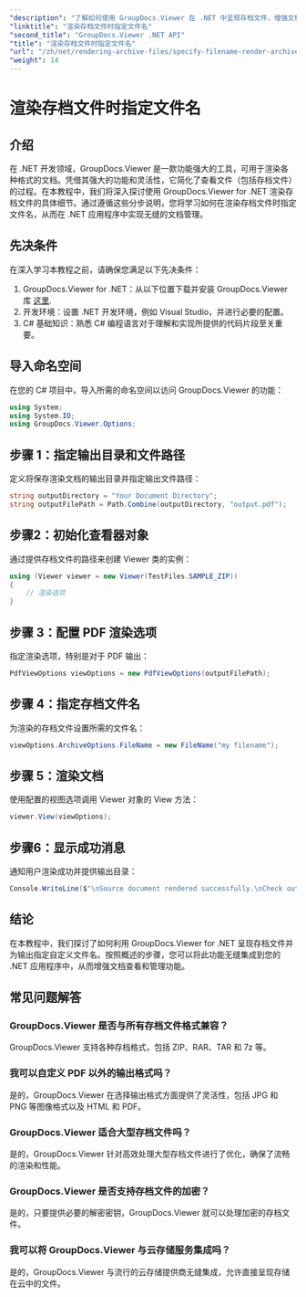 ```yaml
---
"description": "了解如何使用 GroupDocs.Viewer 在 .NET 中呈现存档文件，增强文档管理功能。"
"linktitle": "渲染存档文件时指定文件名"
"second_title": "GroupDocs.Viewer .NET API"
"title": "渲染存档文件时指定文件名"
"url": "/zh/net/rendering-archive-files/specify-filename-render-archive/"
"weight": 14
---
```


# 渲染存档文件时指定文件名

## 介绍
在 .NET 开发领域，GroupDocs.Viewer 是一款功能强大的工具，可用于渲染各种格式的文档。凭借其强大的功能和灵活性，它简化了查看文件（包括存档文件）的过程。在本教程中，我们将深入探讨使用 GroupDocs.Viewer for .NET 渲染存档文件的具体细节。通过遵循这些分步说明，您将学习如何在渲染存档文件时指定文件名，从而在 .NET 应用程序中实现无缝的文档管理。
## 先决条件
在深入学习本教程之前，请确保您满足以下先决条件：
1. GroupDocs.Viewer for .NET：从以下位置下载并安装 GroupDocs.Viewer 库 [这里](https://releases。groupdocs.com/viewer/net/).
2. 开发环境：设置 .NET 开发环境，例如 Visual Studio，并进行必要的配置。
3. C# 基础知识：熟悉 C# 编程语言对于理解和实现所提供的代码片段至关重要。

## 导入命名空间
在您的 C# 项目中，导入所需的命名空间以访问 GroupDocs.Viewer 的功能：
```csharp
using System;
using System.IO;
using GroupDocs.Viewer.Options;
```
## 步骤 1：指定输出目录和文件路径
定义将保存渲染文档的输出目录并指定输出文件路径：
```csharp
string outputDirectory = "Your Document Directory";
string outputFilePath = Path.Combine(outputDirectory, "output.pdf");
```
## 步骤2：初始化查看器对象
通过提供存档文件的路径来创建 Viewer 类的实例：
```csharp
using (Viewer viewer = new Viewer(TestFiles.SAMPLE_ZIP))
{
    // 渲染选项
}
```
## 步骤 3：配置 PDF 渲染选项
指定渲染选项，特别是对于 PDF 输出：
```csharp
PdfViewOptions viewOptions = new PdfViewOptions(outputFilePath);
```
## 步骤 4：指定存档文件名
为渲染的存档文件设置所需的文件名：
```csharp
viewOptions.ArchiveOptions.FileName = new FileName("my filename");
```
## 步骤 5：渲染文档
使用配置的视图选项调用 Viewer 对象的 View 方法：
```csharp
viewer.View(viewOptions);
```
## 步骤6：显示成功消息
通知用户渲染成功并提供输出目录：
```csharp
Console.WriteLine($"\nSource document rendered successfully.\nCheck output in {outputDirectory}.");
```

## 结论
在本教程中，我们探讨了如何利用 GroupDocs.Viewer for .NET 呈现存档文件并为输出指定自定义文件名。按照概述的步骤，您可以将此功能无缝集成到您的 .NET 应用程序中，从而增强文档查看和管理功能。
## 常见问题解答
### GroupDocs.Viewer 是否与所有存档文件格式兼容？
GroupDocs.Viewer 支持各种存档格式，包括 ZIP、RAR、TAR 和 7z 等。
### 我可以自定义 PDF 以外的输出格式吗？
是的，GroupDocs.Viewer 在选择输出格式方面提供了灵活性，包括 JPG 和 PNG 等图像格式以及 HTML 和 PDF。
### GroupDocs.Viewer 适合大型存档文件吗？
是的，GroupDocs.Viewer 针对高效处理大型存档文件进行了优化，确保了流畅的渲染和性能。
### GroupDocs.Viewer 是否支持存档文件的加密？
是的，只要提供必要的解密密钥，GroupDocs.Viewer 就可以处理加密的存档文件。
### 我可以将 GroupDocs.Viewer 与云存储服务集成吗？
是的，GroupDocs.Viewer 与流行的云存储提供商无缝集成，允许直接呈现存储在云中的文件。